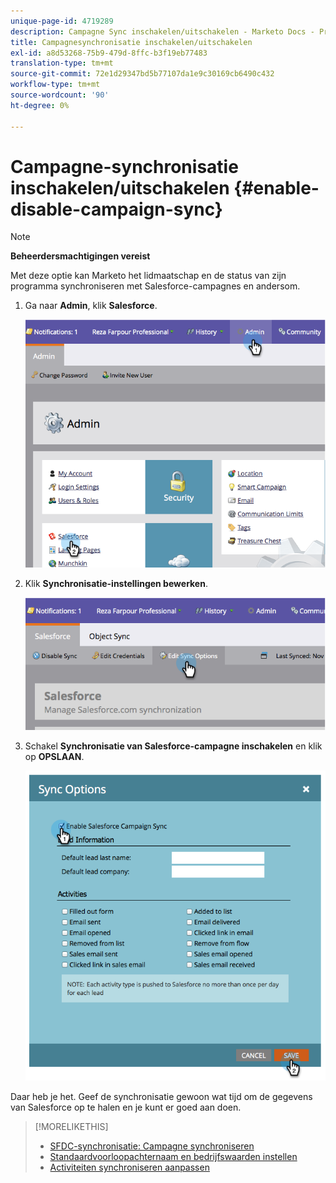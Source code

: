 ```yaml
---
unique-page-id: 4719289
description: Campagne Sync inschakelen/uitschakelen - Marketo Docs - Productdocumentatie
title: Campagnesynchronisatie inschakelen/uitschakelen
exl-id: a8d53268-75b9-479d-8ffc-b3f19eb77483
translation-type: tm+mt
source-git-commit: 72e1d29347bd5b77107da1e9c30169cb6490c432
workflow-type: tm+mt
source-wordcount: '90'
ht-degree: 0%

---
```


# Campagne-synchronisatie inschakelen/uitschakelen {#enable-disable-campaign-sync}

>[!NOTE]
>
>**Beheerdersmachtigingen vereist**

Met deze optie kan Marketo het lidmaatschap en de status van zijn programma synchroniseren met Salesforce-campagnes en andersom.

1. Ga naar **Admin**, klik **Salesforce**.

   ![](assets/image2014-12-9-13-3a36-3a49.png)

1. Klik **Synchronisatie-instellingen bewerken**.

   ![](assets/image2014-12-9-13-3a37-3a0.png)

1. Schakel **Synchronisatie van Salesforce-campagne inschakelen** en klik op **OPSLAAN**.

   ![](assets/image2014-12-9-13-3a37-3a8.png)

Daar heb je het. Geef de synchronisatie gewoon wat tijd om de gegevens van Salesforce op te halen en je kunt er goed aan doen.

>[!MORELIKETHIS]
>
>* [SFDC-synchronisatie: Campagne synchroniseren](/help/marketo/product-docs/crm-sync/salesforce-sync/sfdc-sync-details/sfdc-sync-campaign-sync.md)
>* [Standaardvoorloopachternaam en bedrijfswaarden instellen](/help/marketo/product-docs/crm-sync/salesforce-sync/setup/optional-steps/set-default-person-last-name-and-company-name.md)
>* [Activiteiten synchroniseren aanpassen](/help/marketo/product-docs/crm-sync/salesforce-sync/setup/optional-steps/customize-activities-sync.md)

